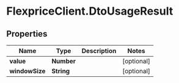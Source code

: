 # FlexpriceClient.DtoUsageResult

## Properties

Name | Type | Description | Notes
------------ | ------------- | ------------- | -------------
**value** | **Number** |  | [optional] 
**windowSize** | **String** |  | [optional] 


